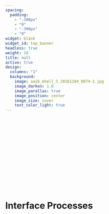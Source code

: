 ```yaml
---
spacing:
  padding:
    - "-300px"
    - "0"
    - "-300px"
    - "0"
widget: blank
widget_id: top_banner
headless: true
weight: 10
title: null
active: true
design:
  columns: "1"
  background:
    image: aa16_mhell_5_20161104_0074-2.jpg
    image_darken: 1.0
    image_parallax: true
    image_position: center
    image_size: cover
    text_color_light: true
---
```


<br>
<br>
<br>
<br>
<br>
<br>
<br>
<br>
<br>
<br>
<br>
<br>
<br>
<h1>Interface Processes</h1>

